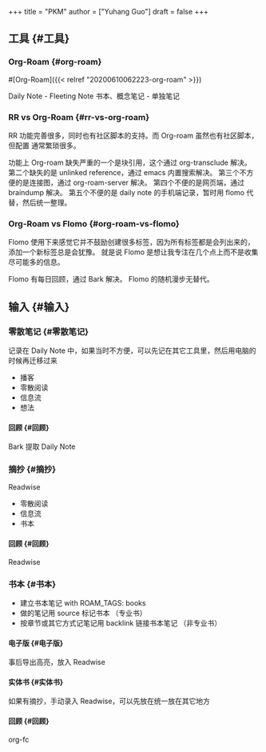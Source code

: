 +++
title = "PKM"
author = ["Yuhang Guo"]
draft = false
+++

## 工具 {#工具}


### Org-Roam {#org-roam}

\#[Org-Roam]({{< relref "20200610062223-org-roam" >}})

Daily Note - Fleeting Note
书本、概念笔记 - 单独笔记


### RR vs Org-Roam {#rr-vs-org-roam}

RR 功能完善很多，同时也有社区脚本的支持。而 Org-roam 虽然也有社区脚本， 但配置
通常繁琐很多。

功能上 Org-roam 缺失严重的一个是块引用，这个通过 org-transclude 解决。
第二个缺失的是 unlinked reference，通过 emacs 内置搜索解决。
第三个不方便的是连接图，通过 org-roam-server 解决。
第四个不便的是网页端，通过 braindump 解决。
第五个不便的是 daily note 的手机端记录，暂时用 flomo 代替，然后统一整理。


### Org-Roam vs Flomo {#org-roam-vs-flomo}

Flomo 使用下来感觉它并不鼓励创建很多标签，因为所有标签都是会列出来的，添加一个新标签总是会犹豫。
就是说 Flomo 是想让我专注在几个点上而不是收集尽可能多的信息。

Flomo 有每日回顾，通过 Bark 解决。
Flomo 的随机漫步无替代。


## 输入 {#输入}


### 零散笔记 {#零散笔记}

记录在 Daily Note 中，如果当时不方便，可以先记在其它工具里，然后用电脑的时候再迁移过来

-   播客
-   零散阅读
-   信息流
-   想法


#### 回顾 {#回顾}

Bark 提取 Daily Note


### 摘抄 {#摘抄}

Readwise

-   零散阅读
-   信息流
-   书本


#### 回顾 {#回顾}

Readwise


### 书本 {#书本}

-   建立书本笔记 with ROAM\_TAGS: books
-   做的笔记用 source 标记书本 （专业书）
-   按章节或其它方式记笔记用 backlink 链接书本笔记 （非专业书）


#### 电子版 {#电子版}

事后导出高亮，放入 Readwise


#### 实体书 {#实体书}

如果有摘抄，手动录入 Readwise，可以先放在统一放在其它地方


#### 回顾 {#回顾}

org-fc
